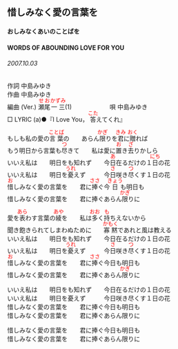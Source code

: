 <style type="text/css">
	ruby{
	    ruby-position: over;
	}
	ruby > rt{font-size: 12px;color:red;}
	p{font:16px;font-size: '楷体'}
</style>
## 惜しみなく愛の言葉を
#### おしみなくあいのことばを
#### WORDS OF ABOUNDING LOVE FOR YOU
###### 2007.10.03

作詞     中島みゆき　　　　　   
作曲      中島みゆき  　　　   
編曲 (Ver.) <ruby><rb>瀬尾</rb><rp>(</rp><rt>せお</rt><rp>)</rp></ruby><ruby><rb>一三</rb><rp>(</rp><rt>かずみ</rt><rp>)</rp></ruby>(1)　　　　　　
唄     中島みゆき      
□ LYRIC (a)●『I Love You， <ruby><rb>答</rb><rp>(</rp><rt>こた</rt><rp>)</rp></ruby>えてくれ』   
   
もしも私の愛の<ruby><rb>言葉</rb><rp>(</rp><rt>ことば</rt><rp>)</rp></ruby>の　　あらん<ruby><rb>限</rb><rp>(</rp><rt>かぎ</rt><rp>)</rp></ruby>りを<ruby><rb>君</rb><rp>(</rp><rt>きみ</rt><rp>)</rp></ruby>に<ruby><rb>贈</rb><rp>(</rp><rt>おく</rt><rp>)</rp></ruby>れば   
もう明日から言葉も<ruby><rb>尽</rb><rp>(</rp><rt>つ</rt><rp>)</rp></ruby>きて　　私は愛に<ruby><rb>置</rb><rp>(</rp><rt>お</rt><rp>)</rp></ruby>き<ruby><rb>去</rb><rp>(</rp><rt>ざ</rt><rp>)</rp></ruby>りかしら   
いいえ私は　　明日をも知れず　　<ruby><rb>今日在</rb><rp>(</rp><rt>あ</rt><rp>)</rp></ruby>るだけの１<ruby><rb>日</rb><rp>(</rp><rt>にち</rt><rp>)</rp></ruby>の花   
いいえ私は　　明日を<ruby><rb>憂</rb><rp>(</rp><rt>うれ</rt><rp>)</rp></ruby>えず　　　<ruby><rb>今日咲</rb><rp>(</rp><rt>さ</rt><rp>)</rp></ruby>き<ruby><rb>尽</rb><rp>(</rp><rt>つ</rt><rp>)</rp></ruby>くす１日の花   
<ruby><rb>惜</rb><rp>(</rp><rt>お</rt><rp>)</rp></ruby>しみなく愛の言葉を　　君に<ruby><rb>捧</rb><rp>(</rp><rt>ささ</rt><rp>)</rp></ruby>ぐ今<ruby><rb>日</rb><rp>(</rp><rt>きょう</rt><rp>)</rp></ruby>も明日も   
惜しみなく愛の言葉を　　君に捧ぐあらん<ruby><rb>限</rb><rp>(</rp><rt>かぎ</rt><rp>)</rp></ruby>りに   
   
愛を<ruby><rb>表</rb><rp>(</rp><rt>あら</rt><rp>)</rp></ruby>わす言葉の<ruby><rb>綾</rb><rp>(</rp><rt>あや</rt><rp>)</rp></ruby>を　　私は<ruby><rb>多</rb><rp>(</rp><rt>おお</rt><rp>)</rp></ruby>く<ruby><rb>持</rb><rp>(</rp><rt>も</rt><rp>)</rp></ruby>ちえないから   
聞き飽きられてしまわぬために　　<ruby><rb>寡黙</rb><rp>(</rp><rt>かもく</rt><rp>)</rp></ruby>であれと風は教える   
いいえ私は　　明日をも知れず　　今日在るだけの１日の花   
いいえ私は　　明日を<ruby><rb>憂</rb><rp>(</rp><rt>うれ</rt><rp>)</rp></ruby>えず　　　<ruby><rb>今日咲</rb><rp>(</rp><rt>さ</rt><rp>)</rp></ruby>き<ruby><rb>尽</rb><rp>(</rp><rt>つ</rt><rp>)</rp></ruby>くす１日の花   
<ruby><rb>惜</rb><rp>(</rp><rt>お</rt><rp>)</rp></ruby>しみなく愛の言葉を　　君に<ruby><rb>捧</rb><rp>(</rp><rt>ささ</rt><rp>)</rp></ruby>ぐ今日も明日も   
惜しみなく愛の言葉を　　君に捧ぐあらん<ruby><rb>限</rb><rp>(</rp><rt>かぎ</rt><rp>)</rp></ruby>りに   
   
いいえ私は　　明日をも知れず　　今日在るだけの１日の花   
いいえ私は　　明日を憂えず　　　今日咲き尽くす１日の花   
惜しみなく愛の言葉を　　君に捧ぐ今日も明日も   
惜しみなく愛の言葉を　　君に捧ぐあらん限りに   
   
惜しみなく愛の言葉を　　君に捧ぐ今日も明日も   
惜しみなく愛の言葉を　　君に捧ぐあらん限りに   